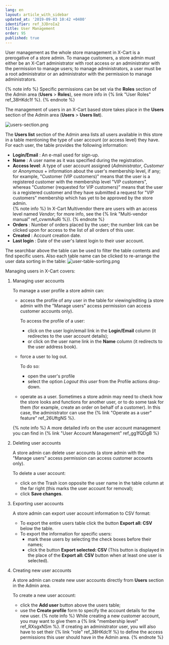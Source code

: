 ```yaml
---
lang: en
layout: article_with_sidebar
updated_at: '2019-09-03 10:42 +0400'
identifier: ref_3JDroIa2
title: User Management
order: 95
published: true
---
```

User management as the whole store management in X-Cart is a prerogative of a store admin. To manage customers, a store admin must either be an X-Cart administrator with root access or an administrator with the permission to manage users; to manage administrators, a user must be a root administrator or an administrator with the permission to manage administrators.

{% note info %}
Specific permissions can be set via the **Roles** section of the Admin area (**Users** > **Roles**), see more info in {% link "User Roles" ref_38HKdc1f %}.
{% endnote %}

The management of users in an X-Cart based store takes place in the **Users** section of the Admin area (**Users** > **Users list**). 

![users-section.png]({{site.baseurl}}/attachments/ref_3JDroIa2/users-section.png)

The **Users list** section of the Admin area lists all users available in this store in a table mentioning the type of user account (or access level) they have. For each user, the table provides the following information:
     
   *   **Login/Email** : An e-mail used for sign-up.
   *   **Name** : A user name as it was specified during the registration.
   *   **Access level**: A type of user account assigned (_Administrator_, _Customer_ or _Anonymous_ + information about the user's membership level, if any; for example, "Customer (VIP customers)" means that the user is a registered customer with the membership level "VIP customers", whereas "Customer (requested for VIP customers)" means that the user is a registered customer and they have submitted a request for "VIP customers" membership which has yet to be approved by the store admin.  
       {% note info %}
       In X-Cart Multivendor there are users with an access level named _Vendor_; for more info, see the {% link "Multi-vendor manual" ref_cvwmAuRi %}).
       {% endnote %}
   *   **Orders** : Number of orders placed by the user; the number link can be clicked upon for access to the list of all orders of this user.
   *   **Created** : Account creation date.
   *   **Last login** : Date of the user's latest login to their user account. 
   
The searchbar above the table can be used to filter the table contents and find specific users. Also each table name can be clicked to re-arrange the user data sorting in the table:
![user-table-sorting.png]({{site.baseurl}}/attachments/ref_3JDroIa2/user-table-sorting.png)

Managing users in X-Cart covers:

1. Managing user accounts 

   To manage a user profile a store admin can: 
   * access the profile of any user in the table for viewing/editing (a store admin with the "Manage users" access permission can access customer accounts only). 
     
     To access the profile of a user:
     * click on the user login/email link in the **Login/Email** column (it redirectes to the user account details);
     * or click on the user name link in the **Name** column (it redirects to the user address book). 
   * force a user to log out. 
      
      To do so:
      * open the user's profile
      * select the option _Logout this user_ from the Profile actions drop-down.
  
   * operate as a user.
      Sometimes a store admin may need to check how the store looks and functions for another user, or to do some task for them (for example, create an order on behalf of a customer). In this case, the administrator can use the {% link "Operate as a user" feature" ref_26UftgNS %}.
   
   {% note info %}
   A more detailed info on the user account management you can find in {% link "User Account Management" ref_gg1fQDgB %}

2. Deleting user accounts 

   A store admin can delete user accounts (a store admin with the "Manage users" access permission can access customer accounts only).
   
   To delete a user account:
   * click on the Trash icon opposite the user name in the table column at the far right (this marks the user account for removal);
   * click **Save changes**.

3. Exporting user accounts

   A store admin can export user account information to CSV format:  
   * To export the entire users table click the button **Export all: CSV** below the table. 
   * To export the information for specific users:
     * mark these users by selecting the check boxes before their names;
     * click the button **Export selected: CSV** (This button is displayed in the place of the **Export all: CSV** button when at least one user is selected).

4. Creating new user accounts

   A store admin can create new user accounts directly from **Users** section in the Admin area.
   
   To create a new user account:
   * click the **Add user** button above the users table;
   * use the **Create profile** form to specify the account details for the new user. 
     {% note info %}
     While creating a new customer account, you may want to give them a {% link "membership level" ref_RXsgxNSm %}. If creating an administrator user, you will also have to set their {% link "role" ref_38HKdc1f %} to define the access permissions this user should have in the Admin area.
     {% endnote %}